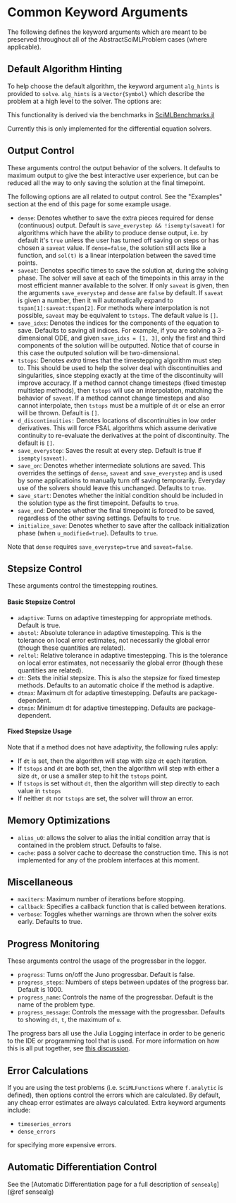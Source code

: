 # Common Keyword Arguments

The following defines the keyword arguments which are meant to be preserved
throughout all of the AbstractSciMLProblem cases (where applicable).

## Default Algorithm Hinting

To help choose the default algorithm, the keyword argument `alg_hints` is
provided to `solve`. `alg_hints` is a `Vector{Symbol}` which describe the
problem at a high level to the solver. The options are:

This functionality is derived via the benchmarks in
[SciMLBenchmarks.jl](https://github.com/SciML/SciMLBenchmarks.jl)

Currently this is only implemented for the differential equation solvers.

## Output Control

These arguments control the output behavior of the solvers. It defaults to maximum
output to give the best interactive user experience, but can be reduced all the
way to only saving the solution at the final timepoint.

The following options are all related to output control. See the "Examples"
section at the end of this page for some example usage.

* `dense`: Denotes whether to save the extra pieces required for dense (continuous)
  output. Default is `save_everystep && !isempty(saveat)` for algorithms which have
  the ability to produce dense output, i.e. by default it's `true` unless the user
  has turned off saving on steps or has chosen a `saveat` value. If `dense=false`,
  the solution still acts like a function, and `sol(t)` is a linear interpolation
  between the saved time points.
* `saveat`: Denotes specific times to save the solution at, during the solving
  phase. The solver will save at each of the timepoints in this array in the
  most efficient manner available to the solver. If only `saveat` is given, then
  the arguments `save_everystep` and `dense` are `false` by default.
  If `saveat` is given a number, then it will automatically expand to
  `tspan[1]:saveat:tspan[2]`. For methods where interpolation is not possible,
  `saveat` may be equivalent to `tstops`. The default value is `[]`.
* `save_idxs`: Denotes the indices for the components of the equation to save.
  Defaults to saving all indices. For example, if you are solving a 3-dimensional ODE,
  and given `save_idxs = [1, 3]`, only the first and third components of the
  solution will be outputted.
  Notice that of course in this case the outputed solution will be two-dimensional.
* `tstops`: Denotes *extra* times that the timestepping algorithm must step to.
  This should be used to help the solver deal with discontinuities and
  singularities, since stepping exactly at the time of the discontinuity will
  improve accuracy. If a method cannot change timesteps (fixed timestep
  multistep methods), then `tstops` will use an interpolation,
  matching the behavior of `saveat`. If a method cannot change timesteps and
  also cannot interpolate, then `tstops` must be a multiple of `dt` or else an
  error will be thrown. Default is `[]`.
* `d_discontinuities:` Denotes locations of discontinuities in low order derivatives.
  This will force FSAL algorithms which assume derivative continuity to re-evaluate
  the derivatives at the point of discontinuity. The default is `[]`.
* `save_everystep`: Saves the result at every step.
  Default is true if `isempty(saveat)`.
* `save_on`: Denotes whether intermediate solutions are saved. This overrides the
  settings of `dense`, `saveat` and `save_everystep` and is used by some applicatioins
  to manually turn off saving temporarily. Everyday use of the solvers should leave
  this unchanged. Defaults to `true`.
* `save_start`: Denotes whether the initial condition should be included in
  the solution type as the first timepoint. Defaults to `true`.
* `save_end`: Denotes whether the final timepoint is forced to be saved,
  regardless of the other saving settings. Defaults to `true`.
* `initialize_save`: Denotes whether to save after the callback initialization
  phase (when `u_modified=true`). Defaults to `true`.

Note that `dense` requires `save_everystep=true` and `saveat=false`.

## Stepsize Control

These arguments control the timestepping routines.

#### Basic Stepsize Control

* `adaptive`: Turns on adaptive timestepping for appropriate methods. Default
  is true.
* `abstol`: Absolute tolerance in adaptive timestepping. This is the tolerance
  on local error estimates, not necessarily the global error (though these quantities
  are related).
* `reltol`: Relative tolerance in adaptive timestepping.  This is the tolerance
  on local error estimates, not necessarily the global error (though these quantities
  are related).
* `dt`: Sets the initial stepsize. This is also the stepsize for fixed
  timestep methods. Defaults to an automatic choice if the method is adaptive.
* `dtmax`: Maximum dt for adaptive timestepping. Defaults are
  package-dependent.
* `dtmin`: Minimum dt for adaptive timestepping. Defaults are
  package-dependent.

#### Fixed Stepsize Usage

Note that if a method does not have adaptivity, the following rules apply:

* If `dt` is set, then the algorithm will step with size `dt` each iteration.
* If `tstops` and `dt` are both set, then the algorithm will step with either a
  size `dt`, or use a smaller step to hit the `tstops` point.
* If `tstops` is set without `dt`, then the algorithm will step directly to
  each value in `tstops`
* If neither `dt` nor `tstops` are set, the solver will throw an error.

## Memory Optimizations

* `alias_u0`: allows the solver to alias the initial condition array that is contained
  in the problem struct. Defaults to false.
* `cache`: pass a solver cache to decrease the construction time. This is not implemented
  for any of the problem interfaces at this moment.

## Miscellaneous

* `maxiters`: Maximum number of iterations before stopping.
* `callback`: Specifies a callback function that is called between iterations.
* `verbose`: Toggles whether warnings are thrown when the solver exits early.
  Defaults to true.

## Progress Monitoring

These arguments control the usage of the progressbar in the logger.

* `progress`: Turns on/off the Juno progressbar. Default is false.
* `progress_steps`: Numbers of steps between updates of the progress bar.
  Default is 1000.
* `progress_name`: Controls the name of the progressbar. Default is the name
  of the problem type.
* `progress_message`: Controls the message with the progressbar. Defaults to
  showing `dt`, `t`, the maximum of `u`.

The progress bars all use the Julia Logging interface in order to be generic
to the IDE or programming tool that is used. For more information on how this
is all put together, see [this discussion](https://github.com/FedeClaudi/Term.jl/discussions/67).

## Error Calculations

If you are using the test problems (i.e. `SciMLFunction`s where `f.analytic` is
defined), then options control the errors which are calculated. By default,
any cheap error estimates are always calculated. Extra keyword arguments include:

* `timeseries_errors`
* `dense_errors`

for specifying more expensive errors.

## Automatic Differentiation Control

See the [Automatic Differentiation page for a full description of `sensealg`](@ref sensealg)
